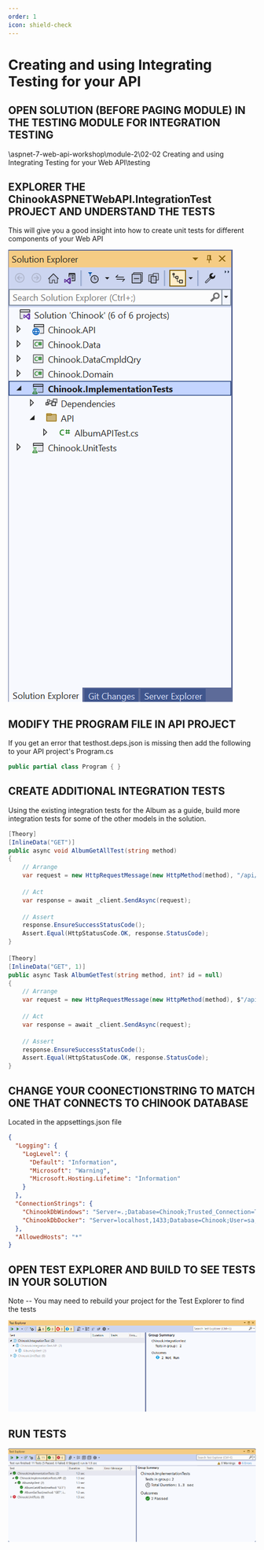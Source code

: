 ```yaml
---
order: 1
icon: shield-check
---
```

# Creating and using Integrating Testing for your API

## OPEN SOLUTION (BEFORE PAGING MODULE) IN THE TESTING MODULE FOR INTEGRATION TESTING

\aspnet-7-web-api-workshop\module-2\02-02 Creating and using Integrating Testing for your Web API\testing

## EXPLORER THE ChinookASPNETWebAPI.IntegrationTest PROJECT AND UNDERSTAND THE TESTS

This will give you a good insight into how to create unit tests for different components of your Web API


![](integration-testing/Snag_d3d59d.png)

## MODIFY THE PROGRAM FILE IN API PROJECT

If you get an error that testhost.deps.json is missing then add the following to your API project's Program.cs
```csharp
public partial class Program { }
```

## CREATE ADDITIONAL INTEGRATION TESTS

Using the existing integration tests for the Album as a guide, build more integration tests for some of the other models in the solution.

```csharp
[Theory]
[InlineData("GET")]
public async void AlbumGetAllTest(string method)
{
    // Arrange
    var request = new HttpRequestMessage(new HttpMethod(method), "/api/Album/");

    // Act
    var response = await _client.SendAsync(request);

    // Assert
    response.EnsureSuccessStatusCode();
    Assert.Equal(HttpStatusCode.OK, response.StatusCode);
}

[Theory]
[InlineData("GET", 1)]
public async Task AlbumGetTest(string method, int? id = null)
{
    // Arrange
    var request = new HttpRequestMessage(new HttpMethod(method), $"/api/Album/{id}");

    // Act
    var response = await _client.SendAsync(request);

    // Assert
    response.EnsureSuccessStatusCode();
    Assert.Equal(HttpStatusCode.OK, response.StatusCode);
}
```


## CHANGE YOUR COONECTIONSTRING TO MATCH ONE THAT CONNECTS TO CHINOOK DATABASE

Located in the appsettings.json file

```json
{
  "Logging": {
    "LogLevel": {
      "Default": "Information",
      "Microsoft": "Warning",
      "Microsoft.Hosting.Lifetime": "Information"
    }
  },
  "ConnectionStrings": {
    "ChinookDbWindows": "Server=.;Database=Chinook;Trusted_Connection=True;TrustServerCertificate=True;Application Name=Chinook7WebAPI",
    "ChinookDbDocker": "Server=localhost,1433;Database=Chinook;User=sa;Password=P@55w0rd;Trusted_Connection=False;Application Name=ChinookASPNETCoreAPINTier"
  },
  "AllowedHosts": "*"
}
```

## OPEN TEST EXPLORER AND BUILD TO SEE TESTS IN YOUR SOLUTION
Note -- You may need to rebuild your project for the Test Explorer to find the tests

![](integration-testing/Snag_d3dd2e.png)


## RUN TESTS


![](integration-testing/Snag_d3e8e6.png)
